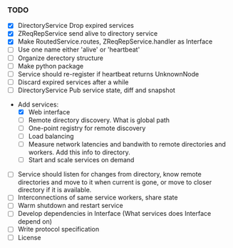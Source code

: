 ### TODO

* [x] DirectoryService Drop expired services
* [x] ZReqRepService send alive to directory service
* [x] Make RoutedService.routes, ZReqRepService.handler as Interface
* [ ] Use one name either 'alive' or 'heartbeat'
* [ ] Organize derectory structure
* [ ] Make python package
* [ ] Service should re-register if heartbeat returns UnknownNode
* [ ] Discard expired services after a while
* [ ] DirectoryService Pub service state, diff and snapshot
* Add services:
    * [x] Web interface
    * [ ] Remote directory discovery. What is global path
    * [ ] One-point registry for remote discovery
    * [ ] Load balancing
    * [ ] Measure network latencies and bandwith to
        remote directories and workers. Add this info to
        directory.
    * [ ] Start and scale services on demand
* [ ] Service should listen for changes from directory,
    know remote directories and move to it when current
    is gone, or move to closer directory if it is available.
* [ ] Interconnections of same service workers, share state
* [ ] Warm shutdown and restart service
* [ ] Develop dependencies in Interface (What services does Interface depend on)
* [ ] Write protocol specification
* [ ] License
